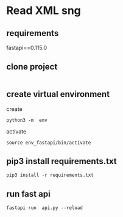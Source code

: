 # Read  XML sng  
## requirements  
fastapi==0.115.0

## clone project 
```

```
## create virtual environment 
create 
```
python3 -m  env
``` 
activate
```                                        
source env_fastapi/bin/activate 

```
##  pip3 install  requirements.txt
```
pip3 install -r requirements.txt  
```

## run fast api
```
fastapi run  api.py --reload 
```

